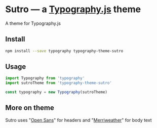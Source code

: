 # Sutro — a <a href='https://github.com/kyleamathews/typography.js'>Typography.js</a> theme

A theme for Typography.js

## Install
```bash
npm install --save typography typography-theme-sutro
```
## Usage
```javascript
import Typography from 'typography'
import sutroTheme from 'typography-theme-sutro'

const typography = new Typography(sutroTheme)
```
## More on theme

Sutro uses "<a href='https://fonts.google.com/specimen/Open+Sans'>Open Sans</a>" for headers and "<a href='https://fonts.google.com/specimen/Merriweather'>Merriweather</a>" for body text